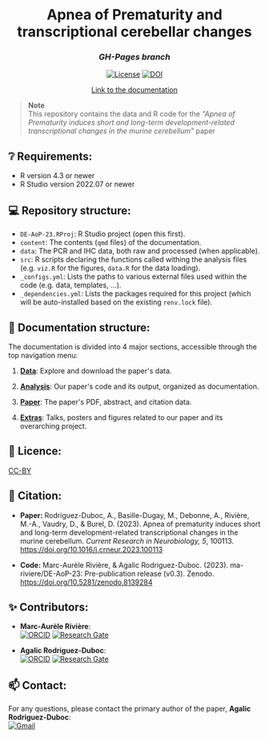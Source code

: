 <div align="center">
 
 <h1>Apnea of Prematurity and transcriptional cerebellar changes</h1>
 <h3><i>GH-Pages branch</i></h3>

 [![License](https://img.shields.io/badge/license-CCBY-blue.svg)](/LICENSE)
 [![DOI](https://zenodo.org/badge/665567093.svg)](https://zenodo.org/badge/latestdoi/665567093)
  
 <a href = "https://ma-riviere.github.io/DE-AoP-23/">Link to the documentation</a>

</div>

> **Note**  
> This repository contains the data and R code for the *"Apnea of Prematurity induces short and long-term development-related transcriptional changes in the murine cerebellum"* paper


## ❔ Requirements:

- R version 4.3 or newer
- R Studio version 2022.07 or newer


## 💻 Repository structure:

- `DE-AoP-23.RProj`: R Studio project (open this first).
- `content`: The contents (`qmd` files) of the documentation.
- `data`: The PCR and IHC data, both raw and processed (when applicable).
- `src`: R scripts declaring the functions called withing the analysis files (e.g. `viz.R` for the figures, `data.R` for the data loading).
- `_configs.yml`: Lists the paths to various external files used within the code (e.g. data, templates, ...).
- `_dependencies.yml`: Lists the packages required for this project (which will be auto-installed based on the existing `renv.lock` file).


## 📖 Documentation structure:

The documentation is divided into 4 major sections, accessible through the top navigation menu:

1) [**Data**](https://ma-riviere.github.io/DE-AoP-23/content/data/): Explore and download the paper's data.

2) [**Analysis**](https://ma-riviere.github.io/DE-AoP-23/content/analysis/): Our paper's code and its output, organized as documentation. 

3) [**Paper**](https://ma-riviere.github.io/DE-AoP-23/content/paper/): The paper's PDF, abstract, and citation data.

4) [**Extras**](https://ma-riviere.github.io/DE-AoP-23/content/extras/figures/): Talks, posters and figures related to our paper and its overarching project.


## 📜 Licence:

[CC-BY](LICENSE)


## 💬 Citation:

- **Paper:** Rodriguez-Duboc, A., Basille-Dugay, M., Debonne, A., Rivière, M.-A., Vaudry, D., & Burel, D. (2023). Apnea of prematurity induces short and long-term development-related transcriptional changes in the murine cerebellum. *Current Research in Neurobiology, 5*, 100113. https://doi.org/10.1016/j.crneur.2023.100113

- **Code:** Marc-Aurèle Rivière, & Agalic Rodriguez-Duboc. (2023). ma-riviere/DE-AoP-23: Pre-publication release (v0.3). Zenodo. https://doi.org/10.5281/zenodo.8139284


## ✨ Contributors:

- **Marc-Aurèle Rivière**:  
[![ORCID](https://img.shields.io/badge/ORCID-A6CE39?style=flat-square&labelColor=white&logo=orcid&logoColor=A6CE39)][ORCID_MAR]
[![Research Gate](https://img.shields.io/badge/ResearchGate-00CCBB?style=flat-square&labelColor=white&logo=researchgate&logoColor=00CCBB)][RG_MAR]

- **Agalic Rodriguez-Duboc**:  
[![ORCID](https://img.shields.io/badge/ORCID-A6CE39?style=flat-square&labelColor=white&logo=orcid&logoColor=A6CE39)][ORCID_ARD]
[![Research Gate](https://img.shields.io/badge/ResearchGate-00CCBB?style=flat-square&labelColor=white&logo=researchgate&logoColor=00CCBB)][RG_ARD]


## 📫 Contact:

For any questions, please contact the primary author of the paper, **Agalic Rodriguez-Duboc**:  
<a href="mailto:agalic.rd@gmail.com?subject=Apnea%20of%20Prematurity%20and%20transcriptional%20cerebellar%20changes">![Gmail](https://img.shields.io/badge/Gmail-C71610?style=flat-square&labelColor=white&logo=Gmail&logoColor=C71610)</a>


<!----------------------------------->

[RG_MAR]: https://www.researchgate.net/profile/Marc_Aurele_Riviere2
[ORCID_MAR]: https://orcid.org/0000-0002-5108-3382
[RG_ARD]: https://www.researchgate.net/profile/Agalic-Rodriguez-Duboc
[ORCID_ARD]: https://orcid.org/0000-0002-2084-3780
